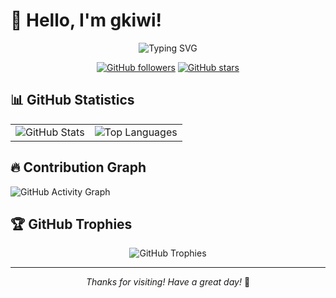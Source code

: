 # 👋 Hello, I'm gkiwi!

<div align="center">

![Typing SVG](https://readme-typing-svg.herokuapp.com?font=Fira+Code&pause=1000&color=36BCF7&center=true&vCenter=true&width=435&lines=Welcome+to+my+profile!;Bug+Hunter+%26+Code+Explorer;Always+learning+new+things!)

[![GitHub followers](https://img.shields.io/github/followers/bugkiwi?label=Follow&style=social)](https://github.com/bugkiwi)
[![GitHub stars](https://img.shields.io/github/stars/bugkiwi?label=Stars&style=social)](https://github.com/bugkiwi)

</div>

## 📊 GitHub Statistics

<div align="center">

<table>
<tr>
<td valign="top"><img src="https://github-readme-stats.vercel.app/api?username=bugkiwi&show_icons=true&theme=radical&hide_border=true&bg_color=0D1117" alt="GitHub Stats"/></td>
<td valign="top"><img src="https://github-readme-stats.vercel.app/api/top-langs/?username=bugkiwi&layout=compact&theme=radical&hide_border=true&bg_color=0D1117" alt="Top Languages"/></td>
</tr>
</table>

</div>

## 🔥 Contribution Graph

![GitHub Activity Graph](https://github-readme-activity-graph.vercel.app/graph?username=bugkiwi&theme=react-dark&hide_border=true&bg_color=0D1117)

## 🏆 GitHub Trophies

<div align="center">

![GitHub Trophies](https://github-profile-trophy.vercel.app/?username=bugkiwi&theme=radical&no-frame=true&no-bg=true&margin-w=4)

</div>


---

<div align="center">

*Thanks for visiting! Have a great day!* 🌟

</div>
